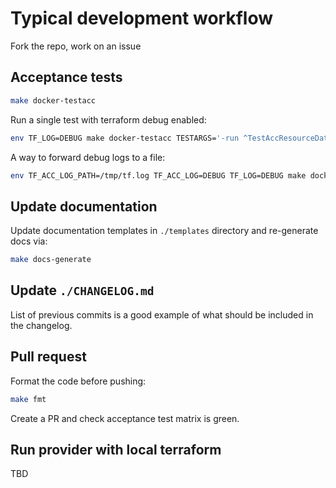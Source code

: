 # Typical development workflow

Fork the repo, work on an issue

## Acceptance tests

```bash
make docker-testacc
```

Run a single test with terraform debug enabled:
```bash
env TF_LOG=DEBUG make docker-testacc TESTARGS='-run ^TestAccResourceDataStreamLifecycle$$'
```

A way to forward debug logs to a file:
```bash
env TF_ACC_LOG_PATH=/tmp/tf.log TF_ACC_LOG=DEBUG TF_LOG=DEBUG make docker-testacc
```


## Update documentation

Update documentation templates in `./templates` directory and re-generate docs via:
```bash
make docs-generate
```

## Update `./CHANGELOG.md`

List of previous commits is a good example of what should be included in the changelog.


## Pull request

Format the code before pushing:
```bash
make fmt
```

Create a PR and check acceptance test matrix is green.

## Run provider with local terraform

TBD